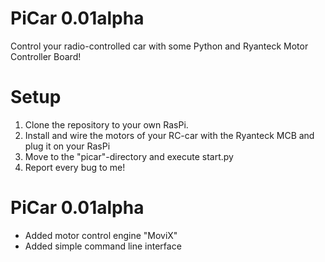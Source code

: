 PiCar 0.01alpha
===============

Control your radio-controlled car with some Python and Ryanteck Motor Controller Board!

Setup
=====

1. Clone the repository to your own RasPi.
2. Install and wire the motors of your RC-car with the Ryanteck MCB and plug it on your RasPi
3. Move to the "picar"-directory and execute start.py
4. Report every bug to me!

PiCar 0.01alpha
===============

+ Added motor control engine "MoviX"
+ Added simple command line interface
